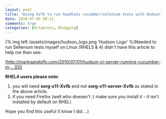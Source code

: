 ```yaml
---
layout: post
title: "Using Xvfb to run headless cucumber/selenium tests with Hudson"
date: 2010-07-05 09:11
comments: true
categories: [Octopress, Blogging]
---
```

{% img left /assets/images/hudson_logo.png 'Hudson Logo' %}Needed to run Sellenium tests myself on Linux (RHEL5 & 4) didn't have this article to help me then see: 

[http://markgandolfo.com/2010/07/01/hudson-ci-server-running-cucumber-in-...][0] 

**RHEL4 users please note:**
    
1.  you will need **xorg-x11-Xvfb** and not **xorg-x11-server-Xvfb** as stated in the above article. 
1.  if you need Firefox (well who doesen't :) make sure you install it - it isn't installed by default on RHEL!. 

Hope you find this useful (I know I did ...)

[0]: http://markgandolfo.com/2010/07/01/hudson-ci-server-running-cucumber-in-headless-mode-xvfb "http://markgandolfo.com/2010/07/01/hudson-ci-server-running-cucumber-in-headless-mode-xvfb"